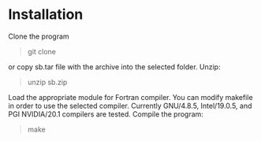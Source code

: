 # Installation

Clone the program

> git clone 

or copy sb.tar file with the archive into the selected folder. Unzip:

> unzip sb.zip

Load the appropriate module for Fortran compiler. You can modify makefile in order to use the selected compiler. Currently GNU/4.8.5, Intel/19.0.5, and PGI NVIDIA/20.1 compilers are tested. Compile the program:

> make
  
